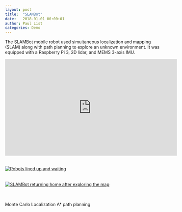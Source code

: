 ```yaml
---
layout: post
title:  "SLAMBot"
date:   2018-01-01 00:00:01
author: Paul List
categories: Demo
---
```


The SLAMBot mobile robot used simultaneous localization and mapping (SLAM) along with path planning to explore an unknown environment.
It was equipped with a Raspberry Pi 3, 2D lidar, and MEMS 3-axis IMU.

<iframe width="560" height="315" src="https://www.youtube.com/embed/aqCvId_iTJE" frameborder="0" allow="accelerometer; autoplay; clipboard-write; encrypted-media; gyroscope; picture-in-picture" allowfullscreen></iframe>

<br/>
<br/>
<br/>

<a href="//raw.githubusercontent.com/listpau/demo/gh-pages/assets/slambots.JPG" data-lightbox="slambots" data-title="Robots lined up and waiting">
  <img src="//raw.githubusercontent.com/listpau/demo/gh-pages/assets/slambots.JPG" title="Robots lined up and waiting">
</a>

<br/>
<br/>
<br/>

<a href="//raw.githubusercontent.com/listpau/demo/gh-pages/assets/slambot-return.JPG" data-lightbox="slambot-return" data-title="SLAMBot returning home after exploring the map">
  <img src="//raw.githubusercontent.com/listpau/demo/gh-pages/assets/slambot-return.JPG" title="SLAMBot returning home after exploring the map">
</a>

<br/>
<br/>
<br/>

Monte Carlo Localization
A* path planning
